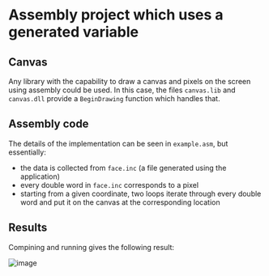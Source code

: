 # Assembly project which uses a generated variable

## Canvas

Any library with the capability to draw a canvas and pixels on the screen using assembly could be used. 
In this case, the files `canvas.lib` and `canvas.dll` provide a `BeginDrawing` function which handles that.

## Assembly code

The details of the implementation can be seen in `example.asm`, but essentially:
- the data is collected from `face.inc` (a file generated using the application)
- every double word in `face.inc` corresponds to a pixel
- starting from a given coordinate, two loops iterate through every double word and put it on the canvas at the corresponding location

## Results

Compining and running gives the following result:

![image](https://user-images.githubusercontent.com/67052082/172018167-0af98a8b-193c-429c-a2a1-1eb57fcb1be8.png)
